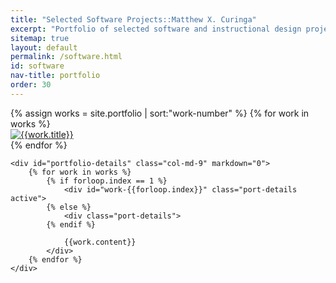 ```yaml
---
title: "Selected Software Projects::Matthew X. Curinga"
excerpt: "Portfolio of selected software and instructional design projects."
sitemap: true
layout: default
permalink: /software.html
id: software
nav-title: portfolio
order: 30
---
```


<div class="row" markdown="0">
	<!-- <div class="col-md-3 d-md-block d-sm-none"> -->
	<div class="col-md-3">
		<div class="container-fluid">
			<div class="row bg-dark no-gutters">
				{% assign works = site.portfolio | sort:"work-number" %}
				{% for work in works %}
					<div class="col-md-2 port-thumb">
						<a href="#{{work.title}}" onclick="activate({{forloop.index}})">
							<img src="{{work.img}}" alt="{{work.title}}" class="img-fluid">
						</a>
					</div>
				{% endfor %}
			</div> <!-- end thumb row -->
		</div> <!-- end thumb container -->
	</div> <!-- end col 1 -->

	<div id="portfolio-details" class="col-md-9" markdown="0">
		{% for work in works %}
			{% if forloop.index == 1 %}
				<div id="work-{{forloop.index}}" class="port-details active">
			{% else %}
				<div class="port-details">
			{% endif %}

				{{work.content}}
			</div>
		{% endfor %}
	</div>
</div>

<script>
function activate(index) 
{
	$(".port-details").removeClass("active");
	$("#work-" + index).addClass("active");
}
</script>
